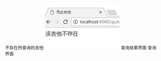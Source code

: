 不存在所查询的吉他
![text](https://github.com/LiWei6/guitarv1/blob/master/%E4%B8%8D%E5%AD%98%E5%9C%A8%E8%AF%A5%E5%90%89%E4%BB%96%E7%95%8C%E9%9D%A2.png)
查询结果界面
查询界面
